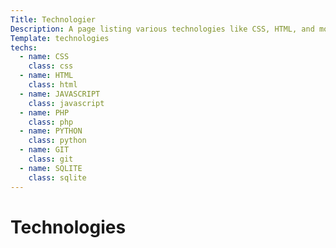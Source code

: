 ```yaml
---
Title: Technologier
Description: A page listing various technologies like CSS, HTML, and more.
Template: technologies
techs:
  - name: CSS
    class: css
  - name: HTML
    class: html
  - name: JAVASCRIPT
    class: javascript
  - name: PHP
    class: php
  - name: PYTHON
    class: python
  - name: GIT
    class: git
  - name: SQLITE
    class: sqlite
---
```


# Technologies

<!-- <div class="box">
CSS
</div>

<div class="box">
HTML
</div>

<div class="box">
JAVASCRIPT
</div>

<div class="box">
PHP
</div>

<div class="box">
PYTHON
</div>

<div class="box">
GIT
</div>

<div class="box wide">
SQLITE
</div> -->
